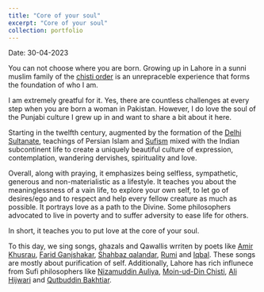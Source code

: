 ```yaml
---
title: "Core of your soul"
excerpt: "Core of your soul"
collection: portfolio
---
```


Date: 30-04-2023

You can not choose where you are born. Growing up in Lahore in a sunni muslim family of the [chisti order](https://en.wikipedia.org/wiki/Chishti_Order) is an unrepraceble experience that forms the foundation of who I am. 

I am extremely greatful for it. Yes, there are countless challenges at every step when you are born a woman in Pakistan. However, I do love the soul of the Punjabi culture I grew up in and want to share a bit about it here. 


Starting in the twelfth century, augmented by the formation of the [Delhi Sultanate](https://en.wikipedia.org/wiki/Delhi_Sultanate), teachings of Persian Islam and [Sufism](https://en.wikipedia.org/wiki/Sufism) mixed with the Indian subcontinent life to create a uniquely beautiful culture of expression, contemplation, wandering dervishes, spirituality and love. 


Overall, along with praying, it emphasizes being selfless, sympathetic, generous and non-materialistic as a lifestyle. It teaches you about the meaninglessness of a vain life, to explore your own self, to let go of desires/ego and to respect and help every fellow creature as much as possible. It portrays love as a path to the Divine. Some philosophers advocated to live in poverty and to suffer adversity to ease life for others.  


In short, it teaches you to put love at the core of your soul.


To this day, we sing songs, ghazals and Qawallis wrriten by poets like [Amir Khusrau](https://en.wikipedia.org/wiki/Amir_Khusrau), [Farid Ganjshakar](https://en.wikipedia.org/wiki/Baba_Farid), [Shahbaz qalandar](https://en.wikipedia.org/wiki/Lal_Shahbaz_Qalandar), [Rumi](https://en.wikipedia.org/wiki/Rumi) and [Iqbal](https://en.wikipedia.org/wiki/Muhammad_Iqbal). These songs are mostly about purification of self.  Additionally, Lahore has rich influnece from Sufi philosophers like [Nizamuddin Auliya](https://en.wikipedia.org/wiki/Nizamuddin_Auliya), [Moin-ud-Din Chisti](https://en.wikipedia.org/wiki/Mu%27in_al-Din_Chishti), [Ali Hijwari](https://en.wikipedia.org/wiki/Ali_al-Hujwiri) and [Qutbuddin Bakhtiar](https://en.wikipedia.org/wiki/Qutbuddin_Bakhtiar_Kaki). 
